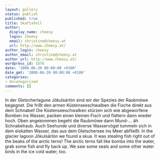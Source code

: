 ```yaml
---
layout: gallery
status: publish
published: true
title: Skaftafell
author:
  display_name: cheesy
  login: cheesy
  email: christine@cheesy.at
  url: http://www.cheesy.at/
author_login: cheesy
author_email: christine@cheesy.at
author_url: http://www.cheesy.at/
wordpress_id: 1876
date: '2008-06-20 00:00:00 +0100'
date_gmt: '2008-06-20 00:00:00 +0100'
categories:
- Uncategorized
comments: []
---
```

<!--:de-->In der Gletscherlagune Jökulsárlón sind wir der Spezies der Raubmöwe begegnet. Die frißt den armen Küstenseeschwalben die Fische direkt aus dem Schnabel! Die Küstenseeschwalben stürzen sich wie abgeworfene Bomben ins Wasser, packen einen kleinen Fisch und flattern dann wieder hoch. Oben angekommen begeht die Raubmöwe dann Mund-... äh Schnabelraub. Auch Seehunde und diverse Wasservögel tummeln sich in dem eiskalten Wasser, das aus dem Gletschersee ins Meer abfließt.
<!--:--><!--:en-->In the glacier lagoon Jökulsárlón we found a skua. It was stealing fish right out of the beaks of the arctic terns! The arctic terns fall like bombs into the water, grab some fish and fly back up. We saw some seals and some other water birds in the ice cold water, too.
<!--:-->
